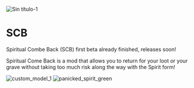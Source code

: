 ![Sin título-1](https://github.com/Rener-py/SCB/assets/47863186/01abf4ce-d98d-4ca2-9d26-f4a79e1965a2)
# SCB
Spiritual Combe Back (SCB) first beta already finished, releases soon!

Spiritual Come Back is a mod that allows you to return for your loot or your grave without taking too much risk along the way with the Spirit form!

![custom_model_1](https://github.com/Rener-py/SCB/assets/47863186/ba72e11b-b7b2-40c4-b880-ba19f8084154)
![panicked_spirit_green](https://github.com/Rener-py/SCB/assets/47863186/ca5aae18-2fc7-422f-81eb-bde3537d5c60)
